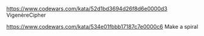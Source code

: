 https://www.codewars.com/kata/52d1bd3694d26f8d6e0000d3
 VigenèreCipher
 
 https://www.codewars.com/kata/534e01fbbb17187c7e0000c6
 Make a spiral
